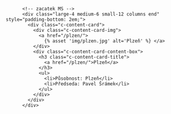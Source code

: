           <!-- zacatek MS -->
          <div class="large-4 medium-6 small-12 columns end" style="padding-bottom: 2em;">
            <div class="c-content-card">
              <div class="c-content-card-img">
                <a href="/plzen/">
                  {% asset 'img/plzen.jpg' alt='Plzeň' %} </a>
              </div>
              <div class="c-content-card-content-box">
                <h3 class="c-content-card-title">
                  <a href="/plzen/">Plzeň</a>
                </h3>
                <ul>
                  <li>Působnost: Plzeň</li>
                  <li>Předseda: Pavel Šrámek</li>
                </ul>
              </div>
            </div>
          </div>
          
